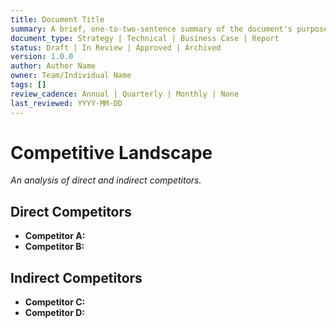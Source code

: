 ```yaml
---
title: Document Title
summary: A brief, one-to-two-sentence summary of the document's purpose and content.
document_type: Strategy | Technical | Business Case | Report
status: Draft | In Review | Approved | Archived
version: 1.0.0
author: Author Name
owner: Team/Individual Name
tags: []
review_cadence: Annual | Quarterly | Monthly | None
last_reviewed: YYYY-MM-DD
---
```

# Competitive Landscape

*An analysis of direct and indirect competitors.*

## Direct Competitors
- **Competitor A:**
- **Competitor B:**

## Indirect Competitors
- **Competitor C:**
- **Competitor D:**
